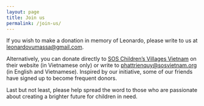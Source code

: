 ```yaml
---
layout: page
title: Join us
permalink: /join-us/
---
```



If you wish to make a donation in memory of Leonardo, please write to us at leonardovumassa@gmail.com.

Alternatively, you can donate directly to [SOS Children’s Villages Vietnam](https://sosvietnam.org/) on their website (in Vietnamese only) or write to phattrienquy@sosvietnam.org (in English and Vietnamese). Inspired by our initiative, some of our friends have signed up to become frequent donors.

Last but not least, please help spread the word to those who are passionate about creating a brighter future for children in need.


<!-- Leonardo smile aims to make a difference in the lives of many orphaned children. The focus is to help in the most sustainable and helpful way and to create a virtuous cycle in the process.

There are a three ways you can help us making a difference.

The first is to donate some money. The donation received are shown in the website and are fully utilised with the aim of helping orphaned children. You can donate using Paypal by sending

The second is to donate some time to help running the activities of the charity. Currently we are looking for volunteer to help children in the orphanage in ... in Vietnam.

The third is to spread the word with your friends and family and help us reach more people interested in our cause. -->
